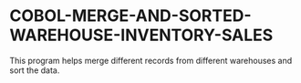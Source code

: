 # COBOL-MERGE-AND-SORTED-WAREHOUSE-INVENTORY-SALES
This program helps merge different records from different warehouses and sort the data.
